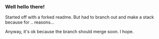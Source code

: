 ### Well hello there!

Started off with a forked readme. But had to branch out and make a stack because for .. reasons...

Anyway, it's ok because the branch should merge soon. I hope.

